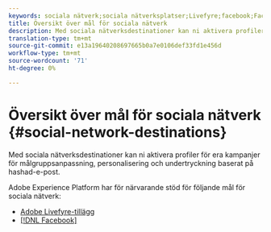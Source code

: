 ```yaml
---
keywords: sociala nätverk;sociala nätverksplatser;Livefyre;facebook;Facebook
title: Översikt över mål för sociala nätverk
description: Med sociala nätverksdestinationer kan ni aktivera profiler för era kampanjer för målgruppsanpassning, personalisering och undertryckning baserat på hashad-e-post.
translation-type: tm+mt
source-git-commit: e13a19640208697665b0a7e0106def33fd1e456d
workflow-type: tm+mt
source-wordcount: '71'
ht-degree: 0%

---
```



# Översikt över mål för sociala nätverk {#social-network-destinations}

Med sociala nätverksdestinationer kan ni aktivera profiler för era kampanjer för målgruppsanpassning, personalisering och undertryckning baserat på hashad-e-post.

Adobe Experience Platform har för närvarande stöd för följande mål för sociala nätverk:

- [Adobe Livefyre-tillägg](./adobe-livefyre.md)
- [[!DNL Facebook]](./facebook.md)